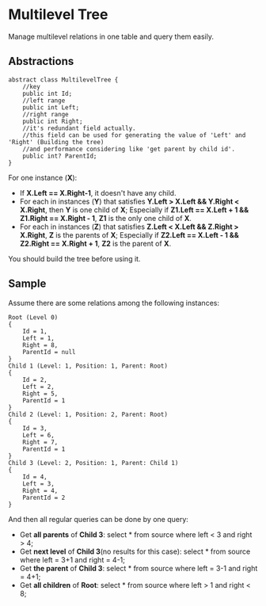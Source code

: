 # Multilevel Tree
Manage multilevel relations in one table and query them easily.

## Abstractions
```
abstract class MultilevelTree {
	//key
	public int Id;
	//left range
	public int Left;
	//right range
	public int Right;
	//it's redundant field actually.
	//this field can be used for generating the value of 'Left' and 'Right' (Building the tree)
	//and performance considering like 'get parent by child id'.
	public int? ParentId;
}
```
For one instance (**X**):
+ If **X.Left == X.Right-1**, it doesn't have any child.
+ For each in instances (**Y**) that satisfies **Y.Left > X.Left && Y.Right < X.Right**, then **Y** is one child of **X**; Especially if **Z1.Left == X.Left + 1 && Z1.Right == X.Right - 1**, **Z1** is the only one child of **X**.
+ For each in instances (**Z**) that satisfies **Z.Left < X.Left && Z.Right > X.Right**, **Z** is the parents of **X**; Especially if **Z2.Left == X.Left - 1 && Z2.Right == X.Right + 1**, **Z2** is the parent of **X**.

You should build the tree before using it.

## Sample
Assume there are some relations among the following instances:
```
Root (Level 0)
{
	Id = 1,
	Left = 1,
	Right = 8,
	ParentId = null
}
Child 1 (Level: 1, Position: 1, Parent: Root)
{
	Id = 2,
	Left = 2,
	Right = 5,
	ParentId = 1
}
Child 2 (Level: 1, Position: 2, Parent: Root)
{
	Id = 3,
	Left = 6,
	Right = 7,
	ParentId = 1
}
Child 3 (Level: 2, Position: 1, Parent: Child 1)
{
	Id = 4,
	Left = 3,
	Right = 4,
	ParentId = 2
}
```

And then all regular queries can be done by one query:
+ Get **all parents** of **Child 3**:
	select * from source where left < 3 and right > 4;
+ Get **next level** of **Child 3**(no results for this case):
	select * from source where left = 3+1 and right = 4-1;
+ Get **the parent** of **Child 3**:
	select * from source where left = 3-1 and right = 4+1;
+ Get **all children** of **Root**:
	select * from source where left > 1 and right < 8;

